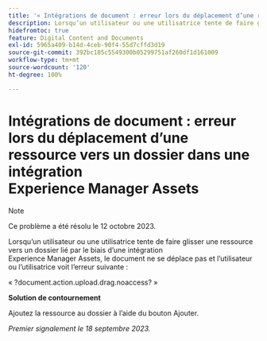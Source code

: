 ```yaml
---
title: '« Intégrations de document : erreur lors du déplacement d’une ressource vers un dossier dans une intégration Experience Manager Assets »'
description: Lorsqu’un utilisateur ou une utilisatrice tente de faire glisser une ressource vers un dossier lié par le biais d’une intégration Experience Manager Assets, le document ne se déplace pas et l’utilisateur ou l’utilisatrice voit l’erreur suivante.
hidefromtoc: true
feature: Digital Content and Documents
exl-id: 5965a409-b14d-4ceb-90f4-55d7cffd3d19
source-git-commit: 392bc185c5549300b05299751af260df1d161009
workflow-type: tm+mt
source-wordcount: '120'
ht-degree: 100%

---
```


# Intégrations de document : erreur lors du déplacement d’une ressource vers un dossier dans une intégration Experience Manager Assets

>[!NOTE]
>
>Ce problème a été résolu le 12 octobre 2023.

Lorsqu’un utilisateur ou une utilisatrice tente de faire glisser une ressource vers un dossier lié par le biais d’une intégration Experience Manager Assets, le document ne se déplace pas et l’utilisateur ou l’utilisatrice voit l’erreur suivante :

« ?document.action.upload.drag.noaccess? »

**Solution de contournement**

Ajoutez la ressource au dossier à l’aide du bouton Ajouter.

_Premier signalement le 18 septembre 2023._
